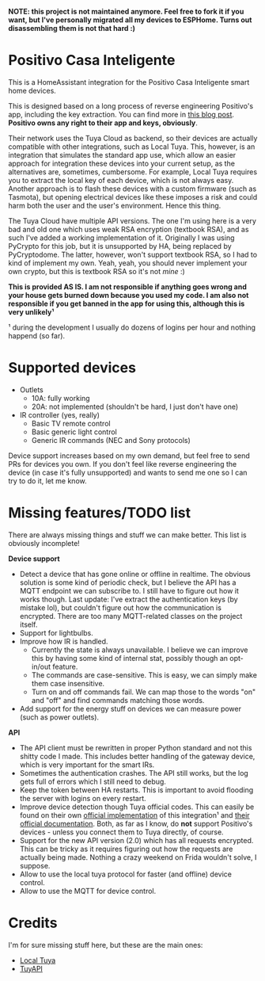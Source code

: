 **NOTE: this project is not maintained anymore. Feel free to fork it if you want, but I've personally migrated all my devices to ESPHome. Turns out disassembling them is not that hard :)**

# Positivo Casa Inteligente

This is a HomeAssistant integration for the Positivo Casa Inteligente smart home devices.

This is designed based on a long process of reverse engineering Positivo's app, including the key extraction. You can find more in [this blog post](https://blog.rgsilva.com/reverse-engineering-positivos-smart-home-app/). **Positivo owns any right to their app and keys, obviously**.

Their network uses the Tuya Cloud as backend, so their devices are actually compatible with other integrations, such as Local Tuya. This, however, is an integration that simulates the standard app use, which allow an easier approach for integration these devices into your current setup, as the alternatives are, sometimes, cumbersome. For example, Local Tuya requires you to extract the local key of each device, which is not always easy. Another approach is to flash these devices with a custom firmware (such as Tasmota), but opening electrical devices like these imposes a risk and could harm both the user and the user's environment. Hence this thing.

The Tuya Cloud have multiple API versions. The one I'm using here is a very bad and old one which uses weak RSA encryption (textbook RSA), and as such I've added a working implementation of it. Originally I was using PyCrypto for this job, but it is unsupported by HA, being replaced by PyCryptodome. The latter, however, won't support textbook RSA, so I had to kind of implement my own. Yeah, yeah, you should never implement your own crypto, but this is textbook RSA so it's not _mine_ :)

**This is provided AS IS. I am not responsible if anything goes wrong and your house gets burned down because you used my code. I am also not responsible if you get banned in the app for using this, although this is very unlikely¹**

¹ during the development I usually do dozens of logins per hour and nothing happend (so far).

# Supported devices

- Outlets
  - 10A: fully working
  - 20A: not implemented (shouldn't be hard, I just don't have one)
- IR controller (yes, really)
  - Basic TV remote control
  - Basic generic light control
  - Generic IR commands (NEC and Sony protocols)

Device support increases based on my own demand, but feel free to send PRs for devices you own. If you don't feel like reverse engineering the device (in case it's fully unsupported) and wants to send me one so I can try to do it, let me know.

# Missing features/TODO list

There are always missing things and stuff we can make better. This list is obviously incomplete!

**Device support**

- Detect a device that has gone online or offline in realtime. The obvious solution is some kind of periodic check, but I believe the API has a MQTT endpoint we can subscribe to. I still have to figure out how it works though. Last update: I've extract the authentication keys (by mistake lol), but couldn't figure out how the communication is encrypted. There are too many MQTT-related classes on the project itself.
- Support for lightbulbs.
- Improve how IR is handled.
  - Currently the state is always unavailable. I believe we can improve this by having some kind of internal stat, possibly though an opt-in/out feature.
  - The commands are case-sensitive. This is easy, we can simply make them case insensitive.
  - Turn on and off commands fail. We can map those to the words "on" and "off" and find commands matching those words.
- Add support for the energy stuff on devices we can measure power (such as power outlets).

**API**

- The API client must be rewritten in proper Python standard and not this shitty code I made. This includes better handling of the gateway device, which is very important for the smart IRs.
- Sometimes the authentication crashes. The API still works, but the log gets full of errors which I still need to debug.
- Keep the token between HA restarts. This is important to avoid flooding the server with logins on every restart.
- Improve device detection though Tuya official codes. This can easily be found on their own [official implementation](https://github.com/tuya/tuya-home-assistant) of this integration¹ and [their official documentation](https://developer.tuya.com/en/docs/iot/categorykgczpc?id=Kaiuz08zj1l4y). Both, as far as I know, do **not** support Positivo's devices - unless you connect them to Tuya directly, of course.
- Support for the new API version (2.0) which has all requests encrypted. This can be tricky as it requires figuring out how the requests are actually being made. Nothing a crazy weekend on Frida wouldn't solve, I suppose.
- Allow to use the local tuya protocol for faster (and offline) device control.
- Allow to use the MQTT for device control.

# Credits

I'm for sure missing stuff here, but these are the main ones:

- [Local Tuya](https://github.com/rospogrigio/localtuya)
- [TuyAPI](https://github.com/codetheweb/tuyapi)
